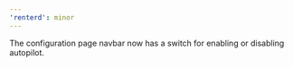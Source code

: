```yaml
---
'renterd': minor
---
```


The configuration page navbar now has a switch for enabling or disabling autopilot.
